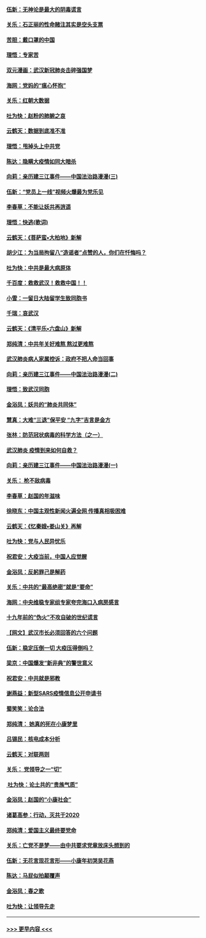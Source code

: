 #### [伍新：无神论是最大的阴毒谎言](../pages/nsc993/n11846129.md?t=02052355) 
#### [关乐：石正丽的性命赌注其实是空头支票](../pages/nsc993/n11846109.md?t=02052355) 
#### [苦胆：戴口罩的中国](../pages/nsc993/n11845576.md?t=02052355) 
#### [理悟：专家苦](../pages/nsc993/n11845564.md?t=02052355) 
#### [双元漫画：武汉新冠肺炎击碎强国梦](../pages/nsc993/n11843320.md?t=02052355) 
#### [海网：党妈的“瘟心怀抱”](../pages/nsc993/n11840740.md?t=02052355) 
#### [关乐：红朝大数据](../pages/nsc993/n11840675.md?t=02052355) 
#### [吐为快：赵粉的肺腑之哀](../pages/nsc993/n11840618.md?t=02052355) 
#### [云鹤天：数据到底准不准](../pages/nsc993/n11840325.md?t=02052355) 
#### [理悟：甩掉头上中共党](../pages/nsc993/n11838826.md?t=02052355) 
#### [陈达：隐瞒大疫情如同大暗杀](../pages/nsc993/n11838771.md?t=02052355) 
#### [向莉：亲历建三江事件——中国法治路漫漫(三)](../pages/nsc993/n11831825.md?t=02052355) 
#### [伍新：“党员上一线”视频火爆最为党乐见](../pages/nsc993/n11838200.md?t=02052355) 
#### [李春草：不能让妖共再逍遥](../pages/nsc993/n11838102.md?t=02052355) 
#### [理悟：快逃(歌词)](../pages/nsc993/n11838083.md?t=02052355) 
#### [云鹤天：《菩萨蛮▪大柏地》新解](../pages/nsc993/n11838059.md?t=02052355) 
#### [胡少江：为当局拘留八“造谣者”点赞的人，你们在忏悔吗？](../pages/nsc993/n11836801.md?t=02052355) 
#### [吐为快：中共是最大病原体](../pages/nsc993/n11836748.md?t=02052355) 
#### [千百度：救救武汉！救救中国！！](../pages/nsc993/n11836145.md?t=02052355) 
#### [小雪：一留日大陆留学生致同胞书](../pages/nsc993/n11834624.md?t=02052355) 
#### [千瑞：哀武汉](../pages/nsc993/n11833647.md?t=02052355) 
#### [云鹤天：《清平乐▪六盘山》新解](../pages/nsc993/n11833611.md?t=02052355) 
#### [郑纯清：中共年关好难熬 熬过更难熬](../pages/nsc993/n11833489.md?t=02052355) 
#### [武汉肺炎病人家属控诉：政府不把人命当回事](../pages/nsc993/n11833205.md?t=02052355) 
#### [向莉：亲历建三江事件——中国法治路漫漫(二)](../pages/nsc993/n11829102.md?t=02052355) 
#### [理悟：致武汉同胞](../pages/nsc993/n11831522.md?t=02052355) 
#### [金浴凤：妖共的“肺炎共同体”](../pages/nsc993/n11829448.md?t=02052355) 
#### [慧真：大难“三退”保平安 “九字”吉言是金方](../pages/nsc993/n11829501.md?t=02052355) 
#### [张林：防范冠状病毒的科学方法（之一）](../pages/nsc993/n11828618.md?t=02052355) 
#### [武汉肺炎 疫情到来如何自救？](../pages/nsc993/n11827632.md?t=02052355) 
#### [向莉：亲历建三江事件——中国法治路漫漫(一)](../pages/nsc993/n11827190.md?t=02052355) 
#### [关乐： 枪不敌病毒](../pages/nsc993/n11826746.md?t=02052355) 
#### [李春草：赵国的年滋味](../pages/nsc993/n11826321.md?t=02052355) 
#### [徐晓东：中国主观性新闻火遍全网 传播真相极困难](../pages/nsc993/n11826508.md?t=02052355) 
#### [云鹤天：《忆秦娥▪娄山关》再解](../pages/nsc993/n11824682.md?t=02052355) 
#### [吐为快：党与人民异忧乐](../pages/nsc993/n11824660.md?t=02052355) 
#### [祝君安：大疫当前，中国人应觉醒](../pages/nsc993/n11821946.md?t=02052355) 
#### [金浴凤：反躬罪己是解药](../pages/nsc993/n11820280.md?t=02052355) 
#### [关乐：中共的“最高绝密”就是“要命”](../pages/nsc993/n11816946.md?t=02052355) 
#### [海网：中央维稳专家组专家夸完海口入病房感言](../pages/nsc993/n11815138.md?t=02052355) 
#### [十九年前的“伪火”不攻自破的世纪谎言](../pages/nsc993/n11813238.md?t=02052355) 
#### [【网文】武汉市长必须回答的六个问题](../pages/nsc993/n11813848.md?t=02052355) 
#### [伍新：稳定压倒一切 大疫压得倒吗？](../pages/nsc993/n11812634.md?t=02052355) 
#### [梁京：中国爆发“新非典”的警世意义](../pages/nsc993/n11812554.md?t=02052355) 
#### [祝君安：中共就是邪教](../pages/nsc993/n11812431.md?t=02052355) 
#### [谢燕益：新型SARS疫情信息公开申请书](../pages/nsc993/n11808840.md?t=02052355) 
#### [蜀笑笑：论合法](../pages/nsc993/n11808064.md?t=02052355) 
#### [郑纯清： 她真的死在小康梦里](../pages/nsc993/n11806623.md?t=02052355) 
#### [吕锡民：核电成本分析](../pages/nsc993/n11806284.md?t=02052355) 
#### [云鹤天：对联两则](../pages/nsc993/n11805957.md?t=02052355) 
#### [关乐： 党领导之一“切”](../pages/nsc993/n11804505.md?t=02052355) 
#### [ 吐为快：论土共的“贵族气质”](../pages/nsc993/n11804490.md?t=02052355) 
#### [金浴凤：赵国的“小康社会”](../pages/nsc993/n11804452.md?t=02052355) 
#### [诸葛高参：行动，灭共于2020](../pages/nsc993/n11804120.md?t=02052355) 
#### [郑纯清：爱国主义最终要党命](../pages/nsc993/n11802197.md?t=02052355) 
#### [关乐：亡党不是梦——由中共要求党章放床头想到的](../pages/nsc993/n11802156.md?t=02052355) 
#### [伍新：无花言现花言形——小康年初哭吴花燕](../pages/nsc993/n11800044.md?t=02052355) 
#### [陈达：马屁似拍颠覆声](../pages/nsc993/n11800010.md?t=02052355) 
#### [金浴凤：春之歌](../pages/nsc993/n11797687.md?t=02052355) 
#### [吐为快：让领导先走](../pages/nsc993/n11797512.md?t=02052355) 

----
#### [ >>> 更早内容 <<< ](../indexes/nsc993-earlier.md)

